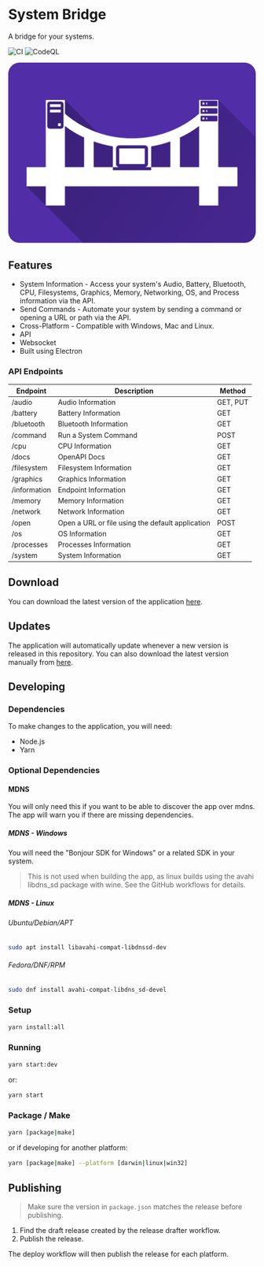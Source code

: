 # System Bridge

A bridge for your systems.

![CI](https://github.com/timmo001/system-bridge/workflows/CI/badge.svg) ![CodeQL](https://github.com/timmo001/system-bridge/workflows/CodeQL/badge.svg)

![Logo](./public/system-bridge-rect.png)

## Features

- System Information - Access your system's Audio, Battery, Bluetooth, CPU,
 Filesystems, Graphics, Memory, Networking, OS, and Process information via the
 API.
- Send Commands - Automate your system by sending a command or opening a URL or
 path via the API.
- Cross-Platform - Compatible with Windows, Mac and Linux.
- API
- Websocket
- Built using Electron

### API Endpoints

| Endpoint     | Description                                      | Method   |
| ------------ | ------------------------------------------------ | -------- |
| /audio       | Audio Information                                | GET, PUT |
| /battery     | Battery Information                              | GET      |
| /bluetooth   | Bluetooth Information                            | GET      |
| /command     | Run a System Command                             | POST     |
| /cpu         | CPU Information                                  | GET      |
| /docs        | OpenAPI Docs                                     | GET      |
| /filesystem  | Filesystem Information                           | GET      |
| /graphics    | Graphics Information                             | GET      |
| /information | Endpoint Information                             | GET      |
| /memory      | Memory Information                               | GET      |
| /network     | Network Information                              | GET      |
| /open        | Open a URL or file using the default application | POST     |
| /os          | OS Information                                   | GET      |
| /processes   | Processes Information                            | GET      |
| /system      | System Information                               | GET      |

## Download

You can download the latest version of the application [here](https://github.com/timmo001/system-bridge/releases).

## Updates

The application will automatically update whenever a new version is released in
this repository. You can also download the latest version manually from [here](https://github.com/timmo001/system-bridge/releases).

## Developing

### Dependencies

To make changes to the application, you will need:

- Node.js
- Yarn

### Optional Dependencies

#### MDNS

You will only need this if you want to be able to discover the app over mdns.
The app will warn you if there are missing dependencies.

##### MDNS - Windows

You will need the "Bonjour SDK for Windows" or a related SDK in your system.

> This is not used when building the app, as linux builds using the avahi
> libdns_sd package with wine. See the GitHub workflows for details.

##### MDNS - Linux

###### Ubuntu/Debian/APT

```bash
sudo apt install libavahi-compat-libdnssd-dev
```

###### Fedora/DNF/RPM

```bash
sudo dnf install avahi-compat-libdns_sd-devel
```

### Setup

```bash
yarn install:all
```

### Running

```bash
yarn start:dev
```

or:

```bash
yarn start
```

### Package / Make

```bash
yarn [package|make]
```

or if developing for another platform:

```bash
yarn [package|make] --platform [darwin|linux|win32]
```

## Publishing

> Make sure the version in `package.json` matches the release before publishing.

1. Find the draft release created by the release drafter workflow.
1. Publish the release.

The deploy workflow will then publish the release for each platform.
